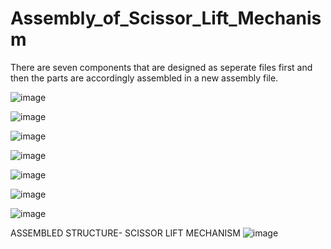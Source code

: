 # Assembly_of_Scissor_Lift_Mechanism
There are seven components that are designed as seperate files first and then the parts are accordingly assembled in a new assembly file.

![image](https://user-images.githubusercontent.com/63865577/147378691-e92e37cd-2fed-4575-ad4a-59df02b1eb3a.png)

![image](https://user-images.githubusercontent.com/63865577/147378730-349c76cd-3df8-4c84-96a7-bf74f779051c.png)

![image](https://user-images.githubusercontent.com/63865577/147378731-e7704119-5df6-402d-aa49-7df9d98987b9.png)

![image](https://user-images.githubusercontent.com/63865577/147378734-6c2c6b36-231d-4405-81b6-b0b2411fdaf4.png)

![image](https://user-images.githubusercontent.com/63865577/147378737-05e8dcd7-9e73-4eba-ae1f-104b7eef54e4.png)

![image](https://user-images.githubusercontent.com/63865577/147378741-885a9f87-ab40-4da6-b75d-4b5fd2781c18.png)

![image](https://user-images.githubusercontent.com/63865577/147378743-2f20d462-2145-4eae-ad36-c0e0a693ff5e.png)

ASSEMBLED STRUCTURE- SCISSOR LIFT MECHANISM
![image](https://user-images.githubusercontent.com/63865577/147378754-4a4657c5-f7fd-4b29-9d24-4e57ca2c971c.png)
